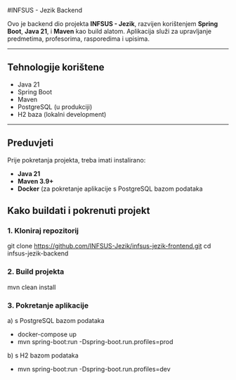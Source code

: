 #INFSUS - Jezik Backend

Ovo je backend dio projekta **INFSUS - Jezik**, razvijen korištenjem **Spring Boot**, **Java 21**, i **Maven** kao build alatom. Aplikacija služi za upravljanje predmetima, profesorima, rasporedima i upisima.

---

## Tehnologije korištene

- Java 21 
- Spring Boot 
- Maven 
- PostgreSQL (u produkciji)
- H2 baza (lokalni development)

---

## Preduvjeti

Prije pokretanja projekta, treba imati instalirano:

- **Java 21**
- **Maven 3.9+**
- **Docker** (za pokretanje aplikacije s PostgreSQL bazom podataka

## Kako buildati i pokrenuti projekt


### 1. Kloniraj repozitorij 

git clone https://github.com/INFSUS-Jezik/infsus-jezik-frontend.git
cd infsus-jezik-backend

### 2. Build projekta
mvn clean install

### 3. Pokretanje aplikacije 
a) s PostgreSQL bazom podataka
  - docker-compose up
  - mvn spring-boot:run -Dspring-boot.run.profiles=prod

b) s H2 bazom podataka
  - mvn spring-boot:run -Dspring-boot.run.profiles=dev

  
